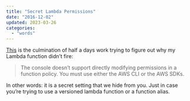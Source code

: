 ```yaml
---
title: "Secret Lambda Permissions"
date: "2016-12-02"
updated: 2023-03-26
categories:
  - "words"
---
```


[This](https://docs.aws.amazon.com/lambda/latest/dg/access-control-resource-based.html) is the culmination of half a days work trying to figure out why my Lambda function didn’t fire:

> The console doesn’t support directly modifying permissions in a function policy. You must use either the AWS CLI or the AWS SDKs.

In other words: it is a secret setting that we hide from you. Just in case you’re trying to use a versioned lambda function or a function alias.
